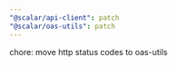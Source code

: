 ```yaml
---
"@scalar/api-client": patch
"@scalar/oas-utils": patch
---
```


chore: move http status codes to oas-utils
